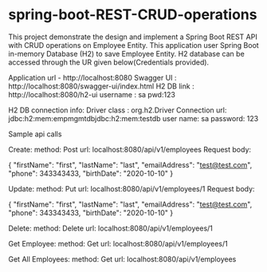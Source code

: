 # spring-boot-REST-CRUD-operations

This project demonstrate the design and implement a Spring Boot REST API with CRUD operations on Employee Entity.
This application user Spring Boot in-memory Database (H2) to save Employee Entity. H2 database can be accessed through the UR given below(Credentials provided).

Application url - http://localhost:8080
Swagger UI : http://localhost:8080/swagger-ui/index.html
H2 DB link : http://localhost:8080/h2-ui     username : sa  pwd:123

H2 DB connection info:
Driver class : org.h2.Driver
Connection url: jdbc:h2:mem:empmgmtdbjdbc:h2:mem:testdb
user name: sa
password: 123

Sample api calls
 
Create:
 method: Post
 url: localhost:8080/api/v1/employees
 Request body:
 
 {
    "firstName": "first",
    "lastName": "last",
    "emailAddress": "test@test.com",
    "phone": 343343433,
    "birthDate": "2020-10-10"
}

Update:
 method: Put
 url: localhost:8080/api/v1/employees/1
 Request body:
 
 {
    "firstName": "first",
    "lastName": "last",
    "emailAddress": "test@test.com",
    "phone": 343343433,
    "birthDate": "2020-10-10"
}

Delete:
method: Delete
 url: localhost:8080/api/v1/employees/1
 
Get Employee:
method: Get
 url: localhost:8080/api/v1/employees/1
 
Get All Employees:
method: Get
 url: localhost:8080/api/v1/employees
